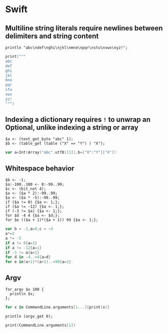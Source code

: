 # Swift

## Multiline string literals require newlines between delimiters and string content

```polygolf
println "abc\ndef\nghi\njkl\nmno\npqr\nstu\nvwx\nyz!";
```

```swift nogolf
print("""
abc
def
ghi
jkl
mno
pqr
stu
vwx
yz!
""")
```

## Indexing a dictionary requires `!` to unwrap an Optional, unlike indexing a string or array

```polygolf
$a <- (text_get_byte "abc" 1);
$b <- (table_get (table ("X" => "Y") ) "X");
```

```swift nogolf
var a=Int(Array("abc".utf8)[1]),b=["X":"Y"]["X"]!
```

## Whitespace behavior

```polygolf
$b <- -1;
$a:-100..100 <- 8:-99..99;
$c <- (bit_not 4);
$a <- ($a * 2):-99..99;
$a <- ($a * -5):-99..99;
if ($a != 0) {$a <- 1;};
if ($a != -12) {$a <- 1;};
if (-3 != $a) {$a <- 1;};
for $d -4 4 {$a <- $d;};
for $e (($a + 1)*($a + 1)) 99 {$a <- 1;};
```

```swift nogolf
var b = -1,a=8,c = ~4
a*=2
a *= -5
if a != 0{a=1}
if a != -12{a=1}
if -3 != a{a=1}
for d in -4..<4{a=d}
for e in(a+1)*(a+1)..<99{a=1}
```

## Argv

```polygolf
for_argv $x 100 {
  println $x;
};
```

```swift nogolf
for x in CommandLine.arguments[1...]{print(x)}
```

```polygolf
println (argv_get 0);
```

```swift nogolf
print(CommandLine.arguments[1])
```
